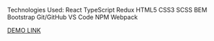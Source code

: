 Technologies Used:
React
TypeScript 
Redux 
HTML5 
CSS3 
SCSS 
BEM 
Bootstrap
Git/GitHub 
VS Code 
NPM 
Webpack

[DEMO LINK](https://stepanyukvova200.github.io/TODOs-Management/)

